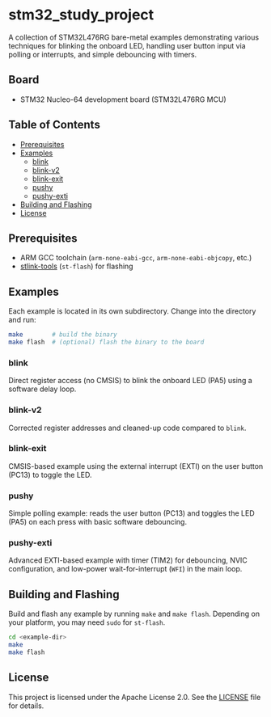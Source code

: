 # stm32_study_project

A collection of STM32L476RG bare-metal examples demonstrating various techniques
for blinking the onboard LED, handling user button input via polling or interrupts,
and simple debouncing with timers.

## Board

- STM32 Nucleo-64 development board (STM32L476RG MCU)

## Table of Contents

- [Prerequisites](#prerequisites)
- [Examples](#examples)
  - [blink](#blink)
  - [blink-v2](#blink-v2)
  - [blink-exit](#blink-exit)
  - [pushy](#pushy)
  - [pushy-exti](#pushy-exti)
- [Building and Flashing](#building-and-flashing)
- [License](#license)

## Prerequisites

- ARM GCC toolchain (`arm-none-eabi-gcc`, `arm-none-eabi-objcopy`, etc.)
- [stlink-tools](https://github.com/stlink-org/stlink) (`st-flash`) for flashing

## Examples

Each example is located in its own subdirectory. Change into the directory and run:

```bash
make        # build the binary
make flash  # (optional) flash the binary to the board
```

### blink

Direct register access (no CMSIS) to blink the onboard LED (PA5) using a software
delay loop.

### blink-v2

Corrected register addresses and cleaned-up code compared to `blink`.

### blink-exit

CMSIS-based example using the external interrupt (EXTI) on the user button (PC13)
to toggle the LED.

### pushy

Simple polling example: reads the user button (PC13) and toggles the LED (PA5)
on each press with basic software debouncing.

### pushy-exti

Advanced EXTI-based example with timer (TIM2) for debouncing, NVIC configuration,
and low-power wait-for-interrupt (`WFI`) in the main loop.

## Building and Flashing

Build and flash any example by running `make` and `make flash`. Depending on your
platform, you may need `sudo` for `st-flash`.

```bash
cd <example-dir>
make
make flash
```

## License

This project is licensed under the Apache License 2.0. See the
[LICENSE](LICENSE) file for details.